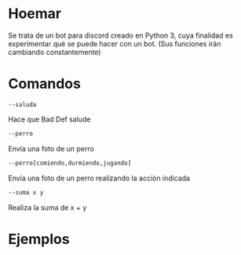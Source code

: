 # Hoemar

Se trata de un bot para discord creado en Python 3, cuya finalidad es experimentar qué se puede hacer con un bot. (Sus funciones irán cambiando constantemente)

# Comandos

```discord
--saluda
```
Hace que Bad Def salude

```bash
--perro
```
Envía una foto de un perro

```bash
--perro[comiendo,durmiendo,jugando]
```
Envía una foto de un perro realizando la acción indicada

```bash
--suma x y
```
Realiza la suma de x + y

# Ejemplos



